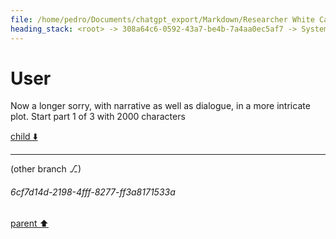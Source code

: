 ```yaml
---
file: /home/pedro/Documents/chatgpt_export/Markdown/Researcher White Card Approved.md
heading_stack: <root> -> 308a64c6-0592-43a7-be4b-7a4aa0ec5af7 -> System -> 66aaefcb-4ebc-443f-9810-598c91d84c16 -> System -> aaa253c5-0d3e-4bf1-a0b1-063c5dd2784e -> User -> INTERNAL SYSTEM INFORMATION -> ca585800-cc61-4301-ab47-ef7ea480ea64 -> Assistant -> aaa24711-b94c-4737-a10a-9e6a69aced9e -> User -> 41bb501c-ab9e-4f5f-a3b7-8546ce02526f -> Assistant -> aaa2d3c2-da6b-4c2c-90d2-c09e9e757ad9 -> User -> f8ac5bbc-3c60-4312-a6b7-a6c6b58ee39a -> Assistant -> aaa2d783-0330-4c24-89a3-1e2505e2afca -> User -> 7413865a-866a-442a-a990-f6f22bffa8d7 -> Assistant -> aaa2f2f9-c158-4810-ad64-3ca669c1a92c -> User -> e5505584-8fe9-4ee9-9350-3369852c09b0 -> Assistant -> aaa233c2-2b99-4f3e-b1e8-0fca40c41a95 -> User -> af235dcc-d811-4b4d-981f-7554ff7988c7 -> Assistant -> aaa2b5f7-ee2f-4796-9ff8-ac5f959084c7 -> User -> 67eadb55-2ef7-411c-9541-86d62fe5225d -> Assistant -> aaa25cb9-2c3b-4ad9-82bc-b924cff434b0 -> User -> 5be29547-06e2-4314-9c15-185c62e7880d -> Assistant -> Scenario 1: Accused of Hitting on the Dono's Girl -> Scenario 2: Caught Stealing -> Scenario 3: Snitching to Police -> Scenario 4: Owes Money -> aaa239d5-0c2a-488e-b201-8479773c3961 -> User -> 9df93f3c-8ef2-4b6a-a596-9b71770e196b -> Assistant -> Scenario 1: Accused of Hitting on the Dono's Girl -> Scenario 2: Caught Stealing -> Scenario 3: Snitching to Police -> Scenario 4: Owes Money -> aaa29eb6-b955-48ee-88a6-823ccdf1b025 -> User -> 2301f41d-3a4a-4ac5-9351-330422c5516b -> Assistant -> aaa2833e-d3a5-46ea-a727-09356dddc705 -> User -> 9f093830-de60-4677-a071-14f4b938b7cd -> Assistant -> Scenario 1: Accused of Hitting on the Dono's Girl -> Scenario 2: Caught Stealing -> Scenario 3: Snitching to Police -> Scenario 4: Owes Money -> aaa2c966-d30c-4712-b79f-a036a703dcc2 -> User
---
```

# User

Now a longer sorry, with narrative as well as dialogue, in a more intricate plot. Start part 1 of 3 with 2000 characters 

[child ⬇️](#6cf7d14d-2198-4fff-8277-ff3a8171533a)

---

(other branch ⎇)
###### 6cf7d14d-2198-4fff-8277-ff3a8171533a
[parent ⬆️](#aaa2c966-d30c-4712-b79f-a036a703dcc2)
